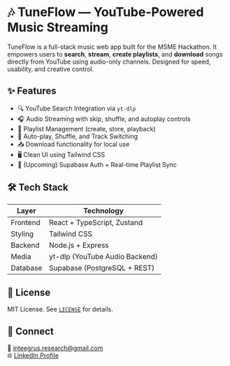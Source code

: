 # 🎶 TuneFlow — YouTube-Powered Music Streaming  
TuneFlow is a full-stack music web app built for the MSME Hackathon. It empowers users to **search**, **stream**, **create playlists**, and **download** songs directly from YouTube using audio-only channels. Designed for speed, usability, and creative control.

## ✨ Features  
- 🔍 YouTube Search Integration via `yt-dlp`  
- 🎧 Audio Streaming with skip, shuffle, and autoplay controls  
- 📂 Playlist Management (create, store, playback)  
- 🔁 Auto-play, Shuffle, and Track Switching  
- 📥 Download functionality for local use  
- 🖥️ Clean UI using Tailwind CSS  
- 🔐 (Upcoming) Supabase Auth + Real-time Playlist Sync  

## 🛠 Tech Stack  

| Layer     | Technology                      |
|-----------|---------------------------------|
| Frontend  | React + TypeScript, Zustand     |
| Styling   | Tailwind CSS                    |
| Backend   | Node.js + Express               |
| Media     | yt-dlp (YouTube Audio Backend)  |
| Database  | Supabase (PostgreSQL + REST)    |


## 📄 License  
MIT License. See [`LICENSE`](LICENSE) for details.

## 🔗 Connect  
📧 inteegrus.research@gmail.com  
🌐 [LinkedIn Profile](https://linkedin.com/keerthi-kumar-k-j-neurotech)
